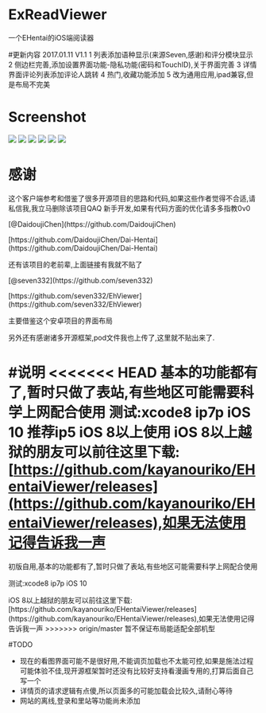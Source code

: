 # ExReadViewer
一个EHentai的iOS端阅读器

#更新内容
2017.01.11 
V1.1 
1 列表添加语种显示(来源Seven,感谢)和评分模块显示
2 侧边栏完善,添加设置界面功能-隐私功能(密码和TouchID),关于界面完善
3 详情界面评论列表添加评论人跳转
4 热门,收藏功能添加
5 改为通用应用,ipad兼容,但是布局不完美

# Screenshot
![](https://ww4.sinaimg.cn/large/006tNbRwgw1fbd47i63qtj30yi1pcqia.jpg)
![](https://ww4.sinaimg.cn/large/006tNbRwgw1fbcn6ja25xj30yi1pc79p.jpg)
![](https://ww1.sinaimg.cn/large/006tNbRwgw1fbcn756g3oj30yi1pcamz.jpg)
![](https://ww4.sinaimg.cn/large/006tNbRwgw1fbcn7dthorj30yi1pcwje.jpg)
![](https://ww1.sinaimg.cn/large/006tNbRwgw1fbcn7zuko7j30yi1pc4cm.jpg)
![](https://ww2.sinaimg.cn/large/006tNbRwgw1fbd47rj146j30yi1pcaxr.jpg)

# 感谢
这个客户端参考和借鉴了很多开源项目的思路和代码,如果这些作者觉得不合适,请私信我,我立马删除该项目QAQ
新手开发,如果有代码方面的优化请多多指教0v0

<p>[@DaidoujiChen](https://github.com/DaidoujiChen)
<p>[https://github.com/DaidoujiChen/Dai-Hentai](https://github.com/DaidoujiChen/Dai-Hentai)
<p>还有该项目的老前辈,上面链接有我就不贴了

<p>[@seven332](https://github.com/seven332)
<p>[https://github.com/seven332/EhViewer](https://github.com/seven332/EhViewer)
<p>主要借鉴这个安卓项目的界面布局

另外还有感谢诸多开源框架,pod文件我也上传了,这里就不贴出来了.

#说明
<<<<<<< HEAD
基本的功能都有了,暂时只做了表站,有些地区可能需要科学上网配合使用
测试:xcode8 ip7p iOS 10
推荐ip5 iOS 8以上使用
iOS 8以上越狱的朋友可以前往这里下载:[https://github.com/kayanouriko/EHentaiViewer/releases](https://github.com/kayanouriko/EHentaiViewer/releases),如果无法使用记得告诉我一声
=======
<p>初版自用,基本的功能都有了,暂时只做了表站,有些地区可能需要科学上网配合使用
<p>测试:xcode8 ip7p iOS 10
<p>iOS 8以上越狱的朋友可以前往这里下载:[https://github.com/kayanouriko/EHentaiViewer/releases](https://github.com/kayanouriko/EHentaiViewer/releases),如果无法使用记得告诉我一声
>>>>>>> origin/master
暂不保证布局能适配全部机型

#TODO
* 现在的看图界面可能不是很好用,不能调页加载也不太能可控,如果是施法过程可能体验不佳,现开源框架暂时还没有比较好支持看漫画专用的,打算后面自己写一个
* 详情页的请求逻辑有点傻,所以页面多的可能加载会比较久,请耐心等待
* 网站的离线,登录和里站等功能尚未添加


